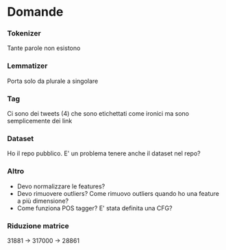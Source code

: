 # Domande
### Tokenizer
Tante parole non esistono
### Lemmatizer
Porta solo da plurale a singolare
### Tag
Ci sono dei tweets (4) che sono etichettati come ironici ma sono semplicemente dei link
### Dataset
Ho il repo pubblico. E' un problema tenere anche il dataset nel repo?
### Altro
- Devo normalizzare le features?
- Devo rimuovere outliers? Come rimuovo outliers quando ho una feature a più dimensione?
- Come funziona POS tagger? E' stata definita una CFG?

### Riduzione matrice
31881 -> 317000 -> 28861